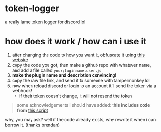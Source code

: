 # token-logger
a really lame token logger for discord lol

# how does it work / how can i use it
1. after changing the code to how you want it, obfuscate it using [this website](https://obfuscator.io)
2. copy the code you got, then make a github repo with whatever name, and add a file called `yourpluginname.user.js`
3. **make the plugin name and description convincing!**
4. copy the raw file link, and send it to someone with tampermonkey lol
5. now when reload discord or login to an account it'll send the token via a webhook!
   - if their token doesn't change, it will not resend the token

> some acknowledgements i should have added: **this includes code from** [this script](https://greasyfork.org/en/scripts/395741-get-discord-token)

why, you may ask? well if the code already exists, why rewrite it when i can borrow it. (thanks brendan)

